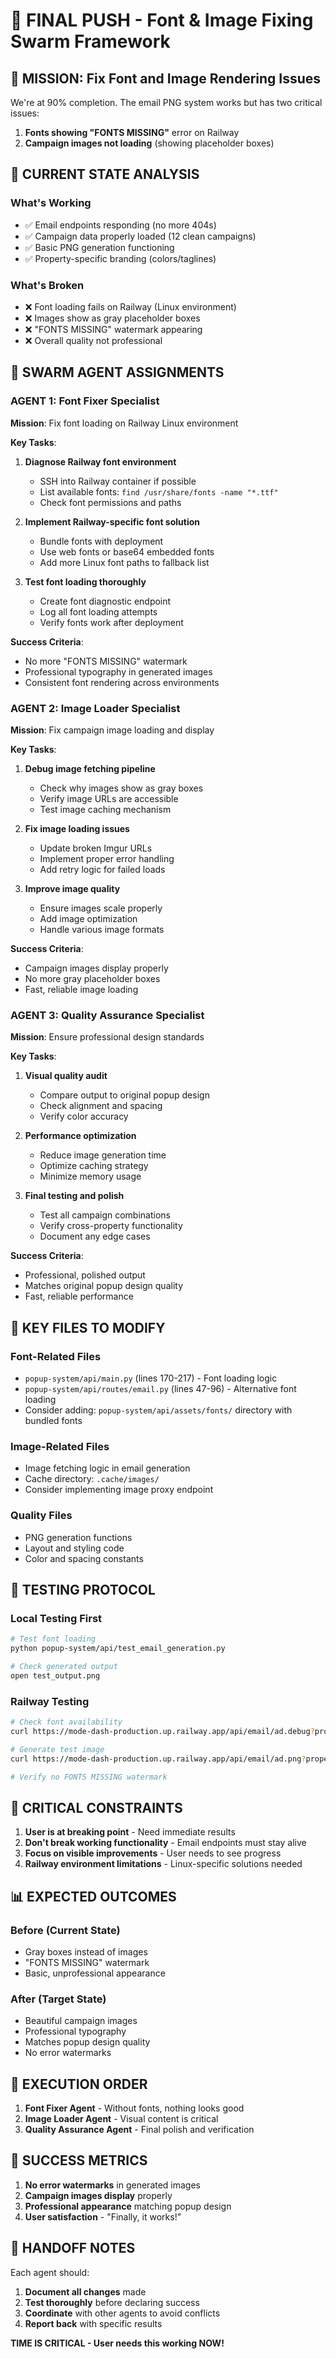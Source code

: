 # 🚀 FINAL PUSH - Font & Image Fixing Swarm Framework

## 🎯 **MISSION: Fix Font and Image Rendering Issues**

We're at 90% completion. The email PNG system works but has two critical issues:
1. **Fonts showing "FONTS MISSING"** error on Railway
2. **Campaign images not loading** (showing placeholder boxes)

## 📸 **CURRENT STATE ANALYSIS**

### **What's Working**
- ✅ Email endpoints responding (no more 404s)
- ✅ Campaign data properly loaded (12 clean campaigns)
- ✅ Basic PNG generation functioning
- ✅ Property-specific branding (colors/taglines)

### **What's Broken**
- ❌ Font loading fails on Railway (Linux environment)
- ❌ Images show as gray placeholder boxes
- ❌ "FONTS MISSING" watermark appearing
- ❌ Overall quality not professional

## 🤖 **SWARM AGENT ASSIGNMENTS**

### **AGENT 1: Font Fixer Specialist**

**Mission**: Fix font loading on Railway Linux environment

**Key Tasks**:
1. **Diagnose Railway font environment**
   - SSH into Railway container if possible
   - List available fonts: `find /usr/share/fonts -name "*.ttf"`
   - Check font permissions and paths

2. **Implement Railway-specific font solution**
   - Bundle fonts with deployment
   - Use web fonts or base64 embedded fonts
   - Add more Linux font paths to fallback list

3. **Test font loading thoroughly**
   - Create font diagnostic endpoint
   - Log all font loading attempts
   - Verify fonts work after deployment

**Success Criteria**:
- No more "FONTS MISSING" watermark
- Professional typography in generated images
- Consistent font rendering across environments

### **AGENT 2: Image Loader Specialist**

**Mission**: Fix campaign image loading and display

**Key Tasks**:
1. **Debug image fetching pipeline**
   - Check why images show as gray boxes
   - Verify image URLs are accessible
   - Test image caching mechanism

2. **Fix image loading issues**
   - Update broken Imgur URLs
   - Implement proper error handling
   - Add retry logic for failed loads

3. **Improve image quality**
   - Ensure images scale properly
   - Add image optimization
   - Handle various image formats

**Success Criteria**:
- Campaign images display properly
- No more gray placeholder boxes
- Fast, reliable image loading

### **AGENT 3: Quality Assurance Specialist**

**Mission**: Ensure professional design standards

**Key Tasks**:
1. **Visual quality audit**
   - Compare output to original popup design
   - Check alignment and spacing
   - Verify color accuracy

2. **Performance optimization**
   - Reduce image generation time
   - Optimize caching strategy
   - Minimize memory usage

3. **Final testing and polish**
   - Test all campaign combinations
   - Verify cross-property functionality
   - Document any edge cases

**Success Criteria**:
- Professional, polished output
- Matches original popup design quality
- Fast, reliable performance

## 📁 **KEY FILES TO MODIFY**

### **Font-Related Files**
- `popup-system/api/main.py` (lines 170-217) - Font loading logic
- `popup-system/api/routes/email.py` (lines 47-96) - Alternative font loading
- Consider adding: `popup-system/api/assets/fonts/` directory with bundled fonts

### **Image-Related Files**
- Image fetching logic in email generation
- Cache directory: `.cache/images/`
- Consider implementing image proxy endpoint

### **Quality Files**
- PNG generation functions
- Layout and styling code
- Color and spacing constants

## 🧪 **TESTING PROTOCOL**

### **Local Testing First**
```bash
# Test font loading
python popup-system/api/test_email_generation.py

# Check generated output
open test_output.png
```

### **Railway Testing**
```bash
# Check font availability
curl https://mode-dash-production.up.railway.app/api/email/ad.debug?property=mff

# Generate test image
curl https://mode-dash-production.up.railway.app/api/email/ad.png?property=mff > test.png

# Verify no FONTS MISSING watermark
```

## 🚨 **CRITICAL CONSTRAINTS**

1. **User is at breaking point** - Need immediate results
2. **Don't break working functionality** - Email endpoints must stay alive
3. **Focus on visible improvements** - User needs to see progress
4. **Railway environment limitations** - Linux-specific solutions needed

## 📊 **EXPECTED OUTCOMES**

### **Before** (Current State)
- Gray boxes instead of images
- "FONTS MISSING" watermark
- Basic, unprofessional appearance

### **After** (Target State)
- Beautiful campaign images
- Professional typography
- Matches popup design quality
- No error watermarks

## 🔄 **EXECUTION ORDER**

1. **Font Fixer Agent** - Without fonts, nothing looks good
2. **Image Loader Agent** - Visual content is critical
3. **Quality Assurance Agent** - Final polish and verification

## 🎯 **SUCCESS METRICS**

1. **No error watermarks** in generated images
2. **Campaign images display** properly
3. **Professional appearance** matching popup design
4. **User satisfaction** - "Finally, it works!"

## 📝 **HANDOFF NOTES**

Each agent should:
1. **Document all changes** made
2. **Test thoroughly** before declaring success
3. **Coordinate** with other agents to avoid conflicts
4. **Report back** with specific results

**TIME IS CRITICAL - User needs this working NOW!**
